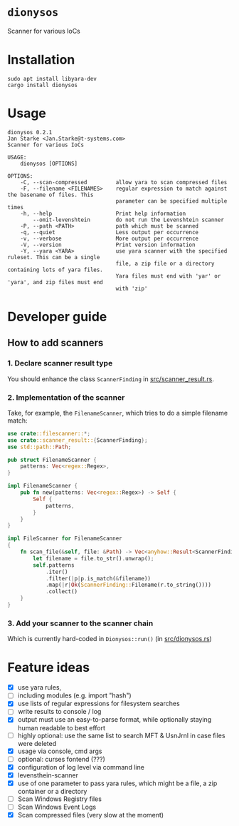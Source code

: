 # `dionysos`
Scanner for various IoCs

# Installation

```shell
sudo apt install libyara-dev
cargo install dionysos
```

# Usage
```
dionysos 0.2.1
Jan Starke <Jan.Starke@t-systems.com>
Scanner for various IoCs

USAGE:
    dionysos [OPTIONS]

OPTIONS:
    -C, --scan-compressed         allow yara to scan compressed files
    -F, --filename <FILENAMES>    regular expression to match against the basename of files. This
                                  parameter can be specified multiple times
    -h, --help                    Print help information
        --omit-levenshtein        do not run the Levenshtein scanner
    -P, --path <PATH>             path which must be scanned
    -q, --quiet                   Less output per occurrence
    -v, --verbose                 More output per occurrence
    -V, --version                 Print version information
    -Y, --yara <YARA>             use yara scanner with the specified ruleset. This can be a single
                                  file, a zip file or a directory containing lots of yara files.
                                  Yara files must end with 'yar' or 'yara', and zip files must end
                                  with 'zip'
```

# Developer guide

## How to add scanners

### 1. Declare scanner result type

You should enhance the class `ScannerFinding` in [src/scanner_result.rs](src/scanner_result.rs).

### 2. Implementation of the scanner

Take, for example, the `FilenameScanner`, which tries to do a simple filename match:

```rust
use crate::filescanner::*;
use crate::scanner_result::{ScannerFinding};
use std::path::Path;

pub struct FilenameScanner {
    patterns: Vec<regex::Regex>,
}

impl FilenameScanner {
    pub fn new(patterns: Vec<regex::Regex>) -> Self {
        Self {   
            patterns,
        }
    }
}

impl FileScanner for FilenameScanner
{
    fn scan_file(&self, file: &Path) -> Vec<anyhow::Result<ScannerFinding>> {
        let filename = file.to_str().unwrap();
        self.patterns
            .iter()
            .filter(|p|p.is_match(&filename))
            .map(|r|Ok(ScannerFinding::Filename(r.to_string())))
            .collect()
    }
}
```

### 3. Add your scanner to the scanner chain

Which is currently hard-coded in `Dionysos::run()` (in [src/dionysos.rs](src/dionysos.rs))

# Feature ideas

- [x] use yara rules,
- [ ] including modules (e.g. import "hash")
- [x] use lists of regular expressions for filesystem searches
- [ ] write results to console / log
- [x] output must use an easy-to-parse format, while optionally staying human readable to best effort
- [ ] highly optional: use the same list to search MFT & UsnJrnl in case files were deleted
- [x] usage via console, cmd args
- [ ] optional: curses fontend (???)
- [x] configuration of log level via command line
- [x] levensthein-scanner
- [x] use of one parameter to pass yara rules, which might be a file, a zip container or a directory
- [ ] Scan Windows Registry files
- [ ] Scan Windows Event Logs
- [x] Scan compressed files (very slow at the moment)
